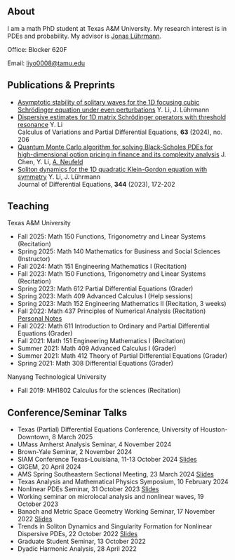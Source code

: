 ## About

I am a math PhD student at Texas A&M University. My research interest is in PDEs and probability. My advisor is [Jonas Lührmann](https://www.mi.uni-koeln.de/luhrmann/).

Office: Blocker 620F

Email: liyo0008@tamu.edu

## Publications & Preprints
- [Asymptotic stability of solitary waves for the 1D focusing cubic Schrödinger equation under even perturbations](https://arxiv.org/abs/2408.15427)
Y. Li, J. Lührmann
- [Dispersive estimates for 1D matrix Schrödinger operators with threshold resonance](https://link.springer.com/article/10.1007/s00526-024-02817-2)
Y. Li\
Calculus of Variations and Partial Differential Equations, **63** (2024), no. 206
- [Quantum Monte Carlo algorithm for solving Black-Scholes PDEs for high-dimensional option pricing in finance and its complexity analysis](https://arxiv.org/abs/2301.09241)
J. Chen, Y. Li, [A. Neufeld](https://personal.ntu.edu.sg/ariel.neufeld/)
- [Soliton dynamics for the 1D quadratic Klein-Gordon equation with symmetry](https://www.sciencedirect.com/science/article/pii/S0022039622006118)
Y. Li, J. Lührmann\
Journal of Differential Equations, **344** (2023), 172-202

## Teaching
Texas A&M University
- Fall 2025: Math 150 Functions, Trigonometry and Linear Systems (Recitation)
- Spring 2025: Math 140 Mathematics for Business and Social Sciences (Instructor)
- Fall 2024: Math 151 Engineering Mathematics I (Recitation)
- Fall 2023: Math 150 Functions, Trigonometry and Linear Systems (Recitation)
- Spring 2023: Math 612 Partial Differential Equations (Grader)
- Spring 2023: Math 409 Advanced Calculus I (Help sessions)
- Spring 2023: Math 152 Engineering Mathematics II (Recitation, 3 weeks)
- Fall 2022: Math 437 Principles of Numerical Analysis (Recitation) [Personal Notes](https://1drv.ms/b/s!AiuLen8IsPxCw34svD7rUHM7noNt?e=HSJhp0)
- Fall 2022: Math 611 Introduction to Ordinary and Partial Differential Equations (Grader)
- Fall 2021: Math 151 Engineering Mathematics I (Recitation)
- Summer 2021: Math 409 Advanced Calculus I (Grader)
- Summer 2021: Math 412 Theory of Partial Differential Equations (Grader)
- Spring 2021: Math 308 Differential Equations (Grader)

Nanyang Technological University 
- Fall 2019: MH1802 Calculus for the sciences (Recitation)

## Conference/Seminar Talks
- Texas (Partial) Differential Equations Conference, University of Houston-Downtown, 8 March 2025
- UMass Amherst Analysis Seminar, 4 November 2024
- Brown-Yale Seminar, 2 November 2024
- SIAM Conference Texas-Louisiana, 11-13 October 2024 [Slides](https://1drv.ms/b/s!AiuLen8IsPxCgdg48UmdOTR4HAPfSw?e=gyGrVk)
- GIGEM, 20 April 2024
- AMS Spring Southeastern Sectional Meeting, 23 March 2024 [Slides](https://1drv.ms/b/s!AiuLen8IsPxCgb8Juluxn_JReAASuQ?e=vrxbdn)
- Texas Analysis and Mathematical Physics Symposium, 10 February 2024
- Nonlinear PDEs Seminar, 31 October 2023 [Slides](https://1drv.ms/b/s!AiuLen8IsPxCgbET8C1SMpKISG5AVA?e=nhblUI)
- Working seminar on microlocal analysis and nonlinear waves, 19 October 2023
- Banach and Metric Space Geometry Working Seminar, 17 November 2022 [Slides](https://1drv.ms/b/s!AiuLen8IsPxCgZBdHDqhSxGMkUhWgg?e=qDXQc3)
- Trends in Soliton Dynamics and Singularity Formation for Nonlinear Dispersive PDEs, 22 October 2022 [Slides](https://1drv.ms/b/s!AiuLen8IsPxCgY4mro-xUSo5BoGEYw?e=1e5quj)
- Graduate Student Seminar, 13 October 2022
- Dyadic Harmonic Analysis, 28 April 2022
